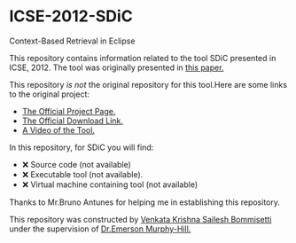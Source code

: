 # ICSE-2012-SDiC
 Context-Based Retrieval in Eclipse
 
This repository contains information related to the tool SDiC presented in ICSE, 2012.
The tool was originally presented in <a href="http://dl.acm.org/citation.cfm?id=2337456&CFID=565503184&CFTOKEN=24636741">this paper.</a>

This repository _is not_ the original repository for this tool.Here are some links to the original project:
* <a href="http://sdic.dei.uc.pt/home/project/">The Official Project Page.</a>
* <a href="http://sdic.dei.uc.pt/home/prototype/download/">The Official Download Link.</a>
* <a href="https://www.youtube.com/watch?v=xRT5aw24-PQ/">A Video of the Tool.</a>

In this repository, for SDiC you will find:
* :x: Source code (not available)
* :x: Executable tool (not available).
* :x: Virtual machine containing tool (not available)

Thanks to Mr.Bruno Antunes for helping me in establishing this repository. 

This repository was constructed by <a href="https://github.com/saileshbvk">Venkata Krishna Sailesh Bommisetti</a> under the supervision of <a href="https://github.com/CaptainEmerson">Dr.Emerson Murphy-Hill.</a>
